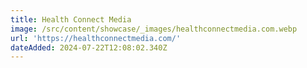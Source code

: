 ```yaml
---
title: Health Connect Media
image: /src/content/showcase/_images/healthconnectmedia.com.webp
url: 'https://healthconnectmedia.com/'
dateAdded: 2024-07-22T12:08:02.340Z
---
```


